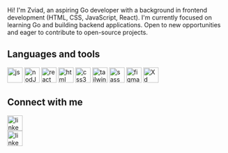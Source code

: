 Hi! I'm Zviad, an aspiring Go developer with a background in frontend development (HTML, CSS, JavaScript, React). I'm currently focused on learning Go and building backend applications. Open to new opportunities and eager to contribute to open-source projects.

## Languages and tools

<p>
  <img src="https://cdn.jsdelivr.net/gh/devicons/devicon/icons/javascript/javascript-original.svg"  alt="js" width="35px" height="35px"/>
  <img src="https://cdn.jsdelivr.net/gh/devicons/devicon/icons/nodejs/nodejs-original.svg" alt="nodJS" width="35px" height="35px" />
  <img src="https://cdn.jsdelivr.net/gh/devicons/devicon/icons/react/react-original.svg" alt="react" width="35px" height="35px" />
  <img src="https://cdn.jsdelivr.net/gh/devicons/devicon/icons/html5/html5-original.svg" alt="html" width="35px" height="35px" />
  <img src="https://cdn.jsdelivr.net/gh/devicons/devicon/icons/css3/css3-original.svg" alt="css3" width="35px" height="35px" />
  <img src="https://cdn.jsdelivr.net/gh/devicons/devicon/icons/tailwindcss/tailwindcss-original-wordmark.svg" alt="tailwind" width="35px" height="35px" /> 
  <img src="https://cdn.jsdelivr.net/gh/devicons/devicon/icons/sass/sass-original.svg" alt="sass" width="35px" height="35px"/>
  <img src="https://cdn.jsdelivr.net/gh/devicons/devicon/icons/figma/figma-original.svg" alt="figma" width="35px" height="35px"/>
  <img src="https://cdn.jsdelivr.net/gh/devicons/devicon/icons/xd/xd-plain.svg" alt="Xd" width="35px" height="35px"/>                 
</p>

## Connect with me
[<img src="https://cdn.jsdelivr.net/gh/devicons/devicon/icons/linkedin/linkedin-original.svg" alt="linkedin" width="35px" height="35px"/>]("https://linkedin.com")          
[<img src="https://cdn.jsdelivr.net/gh/devicons/devicon/icons/google/google-original.svg" alt="linkedin" width="35px" height="35px"/>]("https://gmail.com") 
